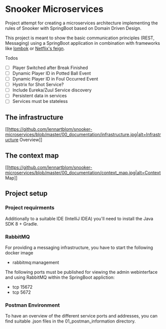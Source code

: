 # Snooker Microservices
Project attempt for creating a microservices architecture implementing
the rules of Snooker with SpringBoot based on Domain Driven Design.

This project is meant to show the basic communication principles (REST,
Messaging) using a SpringBoot application in combination with frameworks
like [lombok](https://projectlombok.org/) or
[Netflix's feign](https://github.com/OpenFeign/feign).

Todos
- [ ] Player Switched after Break Finished
- [ ] Dynamic Player ID in Potted Ball Event
- [ ] Dynamic Player ID in Foul Occurred Event
- [ ] Hystrix for Shot Service?
- [ ] Include Eureka/Zuul Service discovery
- [ ] Persistent data in services
- [ ] Services must be stateless

## The infrastructure

[[https://github.com/lennartblom/snooker-microservices/blob/master/00_documentation/infrastructure.jpg|alt=Infrastructure Overview]]

## The context map

[[https://github.com/lennartblom/snooker-microservices/blob/master/00_documentation/context_map.jpg|alt=Context Map]]

## Project setup
### Project requirments
Additionally to a suitable IDE (IntelliJ IDEA) you'll need to install
the Java SDK 8 + Gradle.

### RabbitMQ
For providing a messaging infrastructure, you have to start the
following docker image

- rabbitmq:management


The following ports must be published for viewing the admin webinterface
and using RabbitMQ within the SpringBoot appliction:

- tcp 15672
- tcp 5672

### Postman Environment
To have an overview of the different service ports and addresses, you
can find suitable .json files in the 01_postman_information directory.
